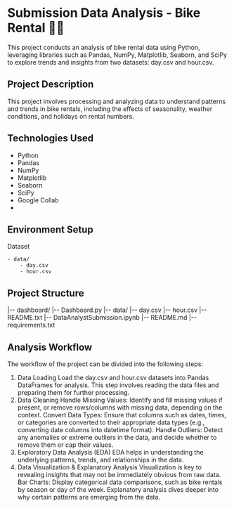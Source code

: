 # Submission Data Analysis - Bike Rental 🚴‍♂️
This project conducts an analysis of bike rental data using Python, leveraging libraries such as Pandas, NumPy, Matplotlib, Seaborn, and SciPy to explore trends and insights from two datasets: day.csv and hour.csv.

## Project Description
This project involves processing and analyzing data to understand patterns and trends in bike rentals, including the effects of seasonality, weather conditions, and holidays on rental numbers.

## Technologies Used
- Python
- Pandas
- NumPy
- Matplotlib
- Seaborn
- SciPy
- Google Collab
- 
## Environment Setup
Dataset
```
- data/
    - day.csv
    - hour.csv
```

## Project Structure

|-- dashboard/
    |-- Dashboard.py
|-- data/
    |-- day.csv
    |-- hour.csv
    |-- README.txt
|-- DataAnalystSubmission.ipynb
|-- README.md
|-- requirements.txt

## Analysis Workflow
The workflow of the project can be divided into the following steps:
1. Data Loading
Load the day.csv and hour.csv datasets into Pandas DataFrames for analysis. This step involves reading the data files and preparing them for further processing.
2. Data Cleaning
Handle Missing Values: Identify and fill missing values if present, or remove rows/columns with missing data, depending on the context.
Convert Data Types: Ensure that columns such as dates, times, or categories are converted to their appropriate data types (e.g., converting date columns into datetime format).
Handle Outliers: Detect any anomalies or extreme outliers in the data, and decide whether to remove them or cap their values.
3. Exploratory Data Analysis (EDA)
EDA helps in understanding the underlying patterns, trends, and relationships in the data.
4. Data Visualization & Explanatory Analysis
Visualization is key to revealing insights that may not be immediately obvious from raw data.
Bar Charts: Display categorical data comparisons, such as bike rentals by season or day of the week.
Explanatory analysis dives deeper into why certain patterns are emerging from the data.


